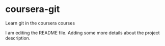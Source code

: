 # coursera-git
Learn git in the coursera courses

I am editing the README file. Adding some more details about the project description.
